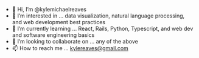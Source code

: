 - 👋 Hi, I’m @kylemichaelreaves
- 👀 I’m interested in ... data visualization, natural language processing, and web development best practices
- 🌱 I’m currently learning ... React, Rails, Python, Typescript, and web dev and software engineering basics
- 💞️ I’m looking to collaborate on ... any of the above
- 📫 How to reach me ... kylereaves@gmail.com

<!---
kylemichaelreaves/kylemichaelreaves is a ✨ special ✨ repository because its `README.md` (this file) appears on your GitHub profile.
You can click the Preview link to take a look at your changes.
--->
